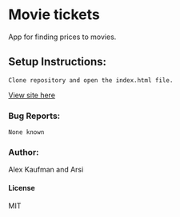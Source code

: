 # Movie tickets
App for finding prices to movies.
## Setup Instructions:
```
Clone repository and open the index.html file.
```

[View site here](http://alexkaufman06.github.io/theatre/)

### Bug Reports:
```
None known
```
### Author:
Alex Kaufman and Arsi
#### License
MIT
